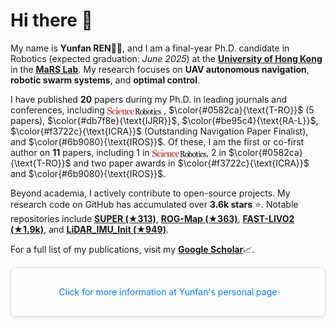 # Hi there 🙌


My name is **Yunfan REN**👨‍🎓, and I am a final-year Ph.D. candidate in Robotics (expected graduation: *June 2025*) at the [**University of Hong Kong**](https://hku.hk/) in the [**MaRS Lab**](https://mars.hku.hk/). My research focuses on **UAV autonomous navigation**, **robotic swarm systems**, and **optimal control**.

I have published **20** papers during my Ph.D. in leading journals and conferences, including 
<img src='misc/scirobotics-logo.svg' alt='alt text' height='12' style='vertical-align:middle;'>
, $\color{#0582ca}{\text{T-RO}}$ (5 papers), $\color{#db7f8e}{\text{IJRR}}$, $\color{#be95c4}{\text{RA-L}}$, $\color{#f3722c}{\text{ICRA}}$ (Outstanding Navigation Paper Finalist), and $\color{#6b9080}{\text{IROS}}$. Of these, I am the first or co-first author on **11** papers, including 1 in <img src='misc/scirobotics-logo.svg' alt='alt text' height='12' style='vertical-align:middle;'>, 2 in $\color{#0582ca}{\text{T-RO}}$ and two paper awards in $\color{#f3722c}{\text{ICRA}}$ and $\color{#6b9080}{\text{IROS}}$.



Beyond academia, I actively contribute to open-source projects. My research code on GitHub has accumulated over **3.6k stars** ⭐. Notable repositories include  [**SUPER (★313)**](https://github.com/hku-mars/SUPER), [**ROG-Map (★363)**](https://github.com/hku-mars/ROG-Map), [**FAST-LIVO2 (★1.9k)**](https://github.com/hku-mars/FAST-LIVO2), and [**LiDAR_IMU_Init (★949)**](https://github.com/hku-mars/LiDAR_IMU_Init).

For a full list of my publications, visit my [**Google Scholar**](https://scholar.google.com/citations?user=V11NovMAAAAJ&hl=En)📈.

<div style="border: 1px solid #ddd; border-radius: 8px; padding: 16px; box-shadow: 0 2px 5px rgba(0,0,0,0.1); text-align: center;">
    <p>
        <a href="https://renyunfan.cn" style="text-decoration: none; color: #007BFF;">Click for more information at Yunfan's personal page</a>
    </p>
</div>
